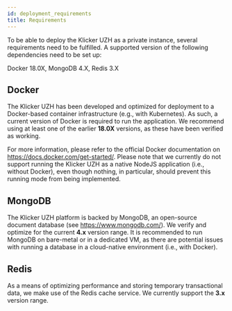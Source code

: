 ```yaml
---
id: deployment_requirements
title: Requirements
---
```


To be able to deploy the Klicker UZH as a private instance, several requirements need to be fulfilled. A supported version of the following dependencies need to be set up:

Docker 18.0X, MongoDB 4.X, Redis 3.X

## Docker

The Klicker UZH has been developed and optimized for deployment to a Docker-based container infrastructure (e.g., with Kubernetes). As such, a current version of Docker is required to run the application. We recommend using at least one of the earlier **18.0X** versions, as these have been verified as working.

For more information, please refer to the official Docker documentation on https://docs.docker.com/get-started/. Please note that we currently do not support running the Klicker UZH as a native NodeJS application (i.e., without Docker), even though nothing, in particular, should prevent this running mode from being implemented.

## MongoDB

The Klicker UZH platform is backed by MongoDB, an open-source document database (see https://www.mongodb.com/). We verify and optimize for the current **4.x** version range. It is recommended to run MongoDB on bare-metal or in a dedicated VM, as there are potential issues with running a database in a cloud-native environment (i.e., with Docker).

## Redis

As a means of optimizing performance and storing temporary transactional data, we make use of the Redis cache service. We currently support the **3.x** version range.
